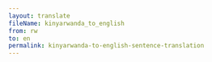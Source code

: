 ```yaml
--- 
layout: translate 
fileName: kinyarwanda_to_english
from: rw
to: en 
permalink: kinyarwanda-to-english-sentence-translation
---
```

